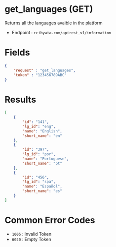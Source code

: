 # get_languages (GET)

Returns all the languages avaible in the platform

* Endpoint : ```rcibywta.com/apirest_v1/information```

# Fields

```JSON
{
    "request" : "get_languages",
    "token" : "123456789ABC"
}
```

# Results

```JSON
[
    {
        "id": "141",
        "lg_id": "eng",
        "name": "English",
        "short_name": "en"
    },
    {
        "id": "397",
        "lg_id": "por",
        "name": "Portuguese",
        "short_name": "pt"
    },
    {
        "id": "456",
        "lg_id": "spa",
        "name": "Español",
        "short_name": "es"
    }
]
```

# Common Error Codes

* ```1005``` : Invalid Token
* ```6020``` : Empty Token